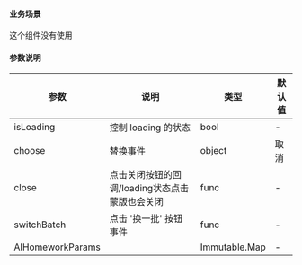 #### 业务场景
这个组件没有使用

#### 参数说明
参数 | 说明 | 类型 | 默认值
--- | --- | --- | ---
isLoading | 控制 loading 的状态 | bool | -
choose | 替换事件 | object | 取消
close | 点击关闭按钮的回调/loading状态点击蒙版也会关闭 | func | -
switchBatch | 点击 '换一批' 按钮事件 | func | -
AIHomeworkParams |  | Immutable.Map | -
